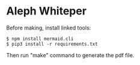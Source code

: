 # Aleph Whiteper

Before making, install linked tools:

```
$ npm install mermaid.cli
$ pip3 install -r requirements.txt
```

Then run "make" command to generate the pdf file.
